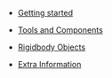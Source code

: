 - [Getting started](getting-started.md)

- [Tools and Components](components.md)

- [Rigidbody Objects](rigidbody-objects.md)

- [Extra Information](extra-info.md)
